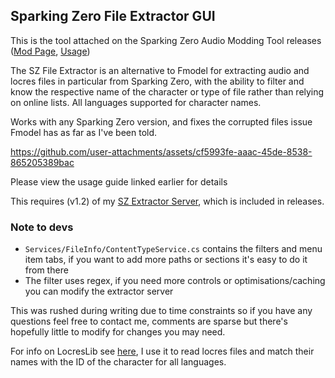 ## Sparking Zero File Extractor GUI
This is the tool attached on the Sparking Zero Audio Modding Tool releases ([Mod Page](https://gamebanana.com/tools/18312), [Usage](https://docs.google.com/document/d/1hjCoHq5XxsIRARTcqUn12roO_SVsuiYhDwmwWXCrDQ0/edit?tab=t.5bdxkeqf18e5#heading=h.tyg11g670f9i))

The SZ File Extractor is an alternative to Fmodel for extracting audio and locres files in particular
from Sparking Zero, with the ability to filter and know the respective name of the character or type of
file rather than relying on online lists. All languages supported for character names.

Works with any Sparking Zero version, and fixes the corrupted files issue Fmodel has as far as I've been told.

https://github.com/user-attachments/assets/cf5993fe-aaac-45de-8538-865205389bac



Please view the usage guide linked earlier for details

This requires (v1.2) of my [SZ Extractor Server](https://github.com/LostImbecile/SZ_Extractor_Server/releases), which is included in releases.

### Note to devs
- `Services/FileInfo/ContentTypeService.cs` contains the filters and menu item tabs, if you want to add more paths or sections it's easy to do it from there
- The filter uses regex, if you need more controls or optimisations/caching you can modify the extractor server

This was rushed during writing due to time constraints so if you have any questions feel free to contact me, comments are sparse
but there's hopefully little to modify for changes you may need.

For info on LocresLib see [here](https://github.com/akintos/UnrealLocres), I use it to read locres files and match their
names with the ID of the character for all languages.
